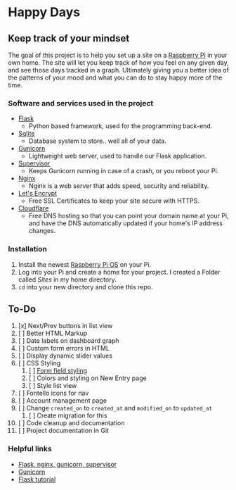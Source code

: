 # Happy Days

## Keep track of your mindset

The goal of this project is to help you set up a site on a [Raspberry Pi](https://www.raspberrypi.org) in your own home. The site will let you keep track of how you feel on any given day, and see those days tracked in a graph. Ultimately giving you a better idea of the patterns of your mood and what you can do to stay happy more of the time.

### Software and services used in the project

* [Flask](https://flask.palletsprojects.com)
  - Python based framework, used for the programming back-end.
* [Sqlite](https://www.sqlite.org)
  - Database system to store.. well all of your data.
* [Gunicorn](https://gunicorn.org)
  - Lightweight web server, used to handle our Flask application.
* [Supervisor](http://supervisord.org)
  - Keeps Gunicorn running in case of a crash, or you reboot your Pi.
* [Nginx](https://www.nginx.com)
  - Nginx is a web server that adds speed, security and reliability.
* [Let's Encrypt](https://letsencrypt.org)
  - Free SSL Certificates to keep your site secure with HTTPS.
* [Cloudflare](https://www.cloudflare.com)
  - Free DNS hosting so that you can point your domain name at your Pi, and have the DNS automatically updated if your home's IP address changes.


### Installation

1. Install the newest [Raspberry Pi OS](https://www.raspberrypi.org/software/) on your Pi.
1. Log into your Pi and create a home for your project. I created a Folder called *Sites* in my home directory.
1. `cd` into your new directory and clone this repo.


## To-Do

1. [x] Next/Prev buttons in list view
1. [ ] Better HTML Markup
1. [ ] Date labels on dashboard graph
1. [ ] Custom form errors in HTML
1. [ ] Display dynamic slider values 
1. [ ] CSS Styling
    1. [ ] [Form field styling](https://css-tricks.com/custom-styling-form-inputs-with-modern-css-features/)
    1. [ ] Colors and styling on New Entry page
    1. [ ] Style list view
1. [ ] Fontello icons for nav
1. [ ] Account management page
1. [ ] Change `created_on` to `created_at` and `modified_on` to `updated_at`
    1. [ ] Create migration for this
1. [ ] Code cleanup and documentation
1. [ ] Project documentation in Git


### Helpful links

* [Flask, nginx, gunicorn, supervisor](https://medium.com/ymedialabs-innovation/deploy-flask-app-with-nginx-using-gunicorn-and-supervisor-d7a93aa07c18)
* [Gunicorn](http://docs.gunicorn.org/en/19.0/settings.html)
* [Flask tutorial](https://blog.miguelgrinberg.com/post/the-flask-mega-tutorial-part-i-hello-world)




